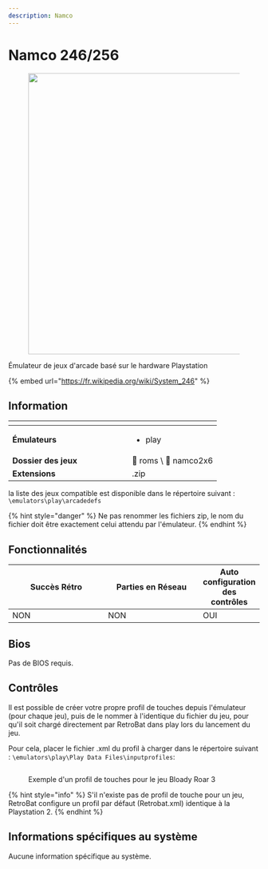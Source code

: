 ```yaml
---
description: Namco
---
```


# Namco 246/256

<div align="left">

<figure><img src="https://raw.githubusercontent.com/fabricecaruso/es-theme-carbon/91d85c7849cc550b0cac4e75cb8e0923d3b61b5e/art/logos/namco2x6.svg" alt="" width="563"><figcaption></figcaption></figure>

</div>

Émulateur de jeux d'arcade basé sur le hardware Playstation

{% embed url="https://fr.wikipedia.org/wiki/System_246" %}

## Information

<table data-header-hidden><thead><tr><th width="224"></th><th></th></tr></thead><tbody><tr><td><strong>Émulateurs</strong></td><td><ul><li>play</li></ul></td></tr><tr><td><strong>Dossier des jeux</strong></td><td><span data-gb-custom-inline data-tag="emoji" data-code="1f4c2">📂</span> roms \ <span data-gb-custom-inline data-tag="emoji" data-code="1f4c2">📂</span> namco2x6</td></tr><tr><td><strong>Extensions</strong></td><td>.zip</td></tr></tbody></table>

la liste des jeux compatible est disponible dans le répertoire suivant : `\emulators\play\arcadedefs`

{% hint style="danger" %}
Ne pas renommer les fichiers zip, le nom du fichier doit être exactement celui attendu par l'émulateur.
{% endhint %}

## Fonctionnalités

<table><thead><tr><th width="212">Succès Rétro</th><th width="210">Parties en Réseau</th><th>Auto configuration des contrôles</th></tr></thead><tbody><tr><td>NON</td><td>NON</td><td>OUI</td></tr></tbody></table>

## Bios

Pas de BIOS requis.

## Contrôles

Il est possible de créer votre propre profil de touches depuis l'émulateur (pour chaque jeu), puis de le nommer à l'identique du fichier du jeu, pour qu'il soit chargé directement par RetroBat dans play lors du lancement du jeu.

Pour cela, placer le fichier .xml du profil à charger dans le répertoire suivant : `\emulators\play\Play Data Files\inputprofiles`:

<div align="left">

<figure><img src="https://i.imgur.com/2F3itrK.png" alt=""><figcaption><p>Exemple d'un profil de touches pour le jeu Bloady Roar 3</p></figcaption></figure>

</div>

{% hint style="info" %}
S'il n'existe pas de profil de touche pour un jeu, RetroBat configure un profil par défaut (Retrobat.xml) identique à la Playstation 2.
{% endhint %}

## Informations spécifiques au système

Aucune information spécifique au système.
